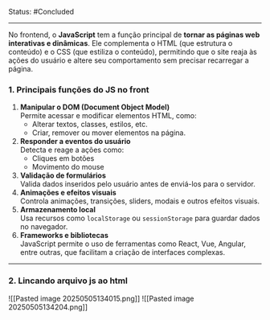 Status: #Concluded 

---

No frontend, o **JavaScript** tem a função principal de **tornar as páginas web interativas e dinâmicas**. Ele complementa o HTML (que estrutura o conteúdo) e o CSS (que estiliza o conteúdo), permitindo que o site reaja às ações do usuário e altere seu comportamento sem precisar recarregar a página.
### 1. Principais funções do JS no front
1. **Manipular o DOM (Document Object Model)**  
	Permite acessar e modificar elementos HTML, como:
    - Alterar textos, classes, estilos, etc.
    - Criar, remover ou mover elementos na página.
2. **Responder a eventos do usuário**  
    Detecta e reage a ações como:
    - Cliques em botões
    - Movimento do mouse
3. **Validação de formulários**  
    Valida dados inseridos pelo usuário antes de enviá-los para o servidor.
4. **Animações e efeitos visuais**  
    Controla animações, transições, sliders, modais e outros efeitos visuais.
5. **Armazenamento local**  
    Usa recursos como `localStorage` ou `sessionStorage` para guardar dados no navegador.
6. **Frameworks e bibliotecas**  
    JavaScript permite o uso de ferramentas como React, Vue, Angular, entre outras, que facilitam a criação de interfaces complexas.

---
### 2. Lincando arquivo js ao html
![[Pasted image 20250505134015.png]]
![[Pasted image 20250505134204.png]]


